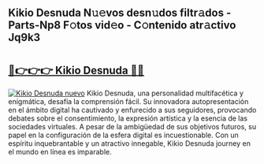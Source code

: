 ## Kikio Desnuda N𝚞𝚎vos desn𝚞dos filtr𝚊dos - Parts-Np8 F𝚘tos vid𝚎o - C𝚘ntenido atr𝚊ctivo Jq9k3

# <h2><a href="http://mb7au8.tromn.icu/?c=Kikio+Desnuda">🔗👉👉👉 Kikio Desnuda 🔗🔗</a></h2>

[![Kikio Desnuda nuevo](https://i.imgur.com/pEAQMta.gif)](http://mb7au8.tromn.icu/?c=Kikio+Desnuda)
Kikio Desnuda, una personalidad multifacética y enigmática, desafía la comprensión fácil. Su innovadora autopresentación en el ámbito digital ha cautivado y enfurecido a sus seguidores, provocando debates sobre el consentimiento, la expresión artística y la esencia de las sociedades virtuales. A pesar de la ambigüedad de sus objetivos futuros, su papel en la configuración de la esfera digital es incuestionable. Con un espíritu inquebrantable y un atractivo innegable, Kikio Desnuda journey en el mundo en línea es imparable.
